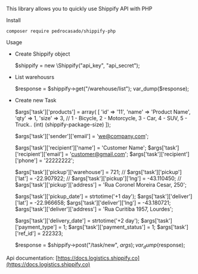 This library allows you to quickly use Shippify API with PHP

Install

    composer require pedrocasado/shippify-php

Usage
    
- Create Shippify object

    $shippify = new \Shippify("api_key", "api_secret");

- List warehousrs

    $response = $shippify->get("/warehouse/list");
    var_dump($response);

- Create new Task

    $args['task']['products'] = array(
        [
            'id' => '11',
            'name' => 'Product Name',
            'qty' => 1,
            'size' => 3, // 1 - Bicycle, 2 - Motorcycle, 3 - Car, 4 - SUV, 5 - Truck.. (int) (shippify-package-size)
        ]);

    $args['task']['sender']['email'] = 'we@company.com';

    $args['task']['recipient']['name'] = 'Customer Name';
    $args['task']['recipient']['email'] = 'customer@gmail.com';
    $args['task']['recipient']['phone'] = '22222222';

    $args['task']['pickup']['warehouse'] = 721;
    // $args['task']['pickup']['lat'] = -22.907922;
    // $args['task']['pickup']['lng'] = -43.110450;
    // $args['task']['pickup']['address'] = 'Rua Coronel Moreira Cesar, 250';

    $args['task']['pickup_date'] = strtotime('+1 day');
    $args['task']['deliver']['lat'] = -22.966658;
    $args['task']['deliver']['lng'] = -43.180721;
    $args['task']['deliver']['address'] = 'Rua Curitiba 1957, Lourdes';

    $args['task']['delivery_date'] = strtotime('+2 day');
    $args['task']['payment_type'] = 1;
    $args['task']['payment_status'] = 1;
    $args['task']['ref_id'] = 222323;
    
    $response = $shippify->post("/task/new", $args);
    var_dump($response);

Api documentation: [https://docs.logistics.shippify.co](https://docs.logistics.shippify.co)